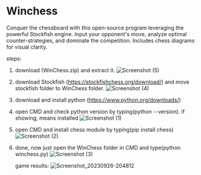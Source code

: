 # Winchess
Conquer the chessboard with this open-source program leveraging the powerful Stockfish engine. Input your opponent's move, analyze optimal counter-strategies, and dominate the competition. Includes chess diagrams for visual clarity.

steps:

1. download (WinChess.zip) and extract it.
   ![Screenshot (5)](https://github.com/itsmohitshekhawat/Winchess/assets/116826881/59cf26aa-7f74-4d04-b24a-ac84526a419a)
   
2. download Stockfish (https://stockfishchess.org/download/) and move stockfish folder to WinChess folder.
   ![Screenshot (4)](https://github.com/itsmohitshekhawat/Winchess/assets/116826881/124c1e83-5be5-44a2-b3fc-506b02b5ffe6)
   
3. download and install python (https://www.python.org/downloads/)
   
4. open CMD and check python version by typing(python --version). if showing, means installed
   ![Screenshot (1)](https://github.com/itsmohitshekhawat/Winchess/assets/116826881/3876b17f-74fe-47b7-b665-cf4aa6f356c1)
   
5. open CMD and install chess module by typing(pip install chess)
   ![Screenshot (2)](https://github.com/itsmohitshekhawat/Winchess/assets/116826881/0ca5c3b0-fbe8-4d36-9fbf-9ff5ad959553)
   
6. done, now just open the WinChess folder in CMD and type(python winchess.py)
   ![Screenshot (3)](https://github.com/itsmohitshekhawat/Winchess/assets/116826881/29fc7cac-3692-4aec-9bde-224ee0931711)

   game results:
   ![Screenshot_20230926-204812](https://github.com/itsmohitshekhawat/Winchess/assets/116826881/ff854e6e-ce7a-4e77-a18c-31d1bc7c684a)
